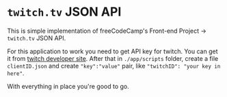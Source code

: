 # `twitch.tv` JSON API

This is simple implementation of freeCodeCamp's Front-end Project -> `twitch.tv` JSON API.

For this application to work you need to get API key for twitch.
You can get it from [twitch developer site](https://dev.twitch.tv/get-started).
After that in `./app/scripts` folder, create a file `clientID.json` and create `"key":"value"` pair, like `"twitchID": "your key in here"`.

With everything in place you're good to go.